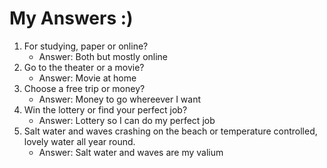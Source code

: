 # My Answers :)
1.  For studying, paper or online?
    - Answer: Both but mostly online
2. Go to the theater or a movie?
    - Answer: Movie at home
3. Choose a free trip or money?
    - Answer: Money to go whereever I want
4. Win the lottery or find your perfect job?
    - Answer: Lottery so I can do my perfect job
5. Salt water and waves crashing on the beach or temperature controlled, lovely water all year round.
    - Answer: Salt water and waves are my valium
